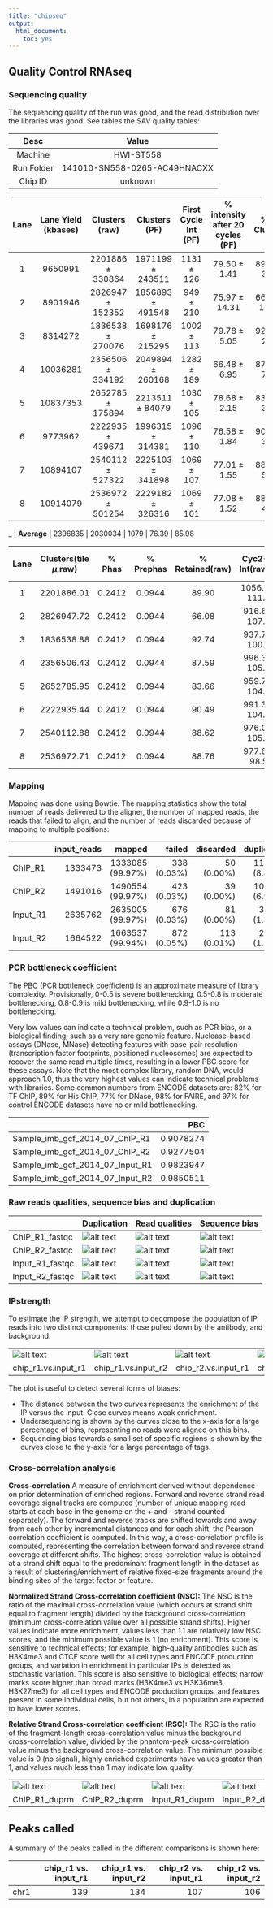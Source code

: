 ```yaml
---
title: "chipseq"
output:
  html_document:
    toc: yes
---
```




## Quality Control RNAseq ##

### Sequencing quality ###
The sequencing quality of the run was good, and the read distribution over the libraries was good. See tables the SAV quality tables:

 
Desc | Value
:--: | :---:
Machine | HWI-ST558
Run Folder | 141010-SN558-0265-AC49HNACXX
Chip ID | unknown 

Lane | Lane Yield (kbases) | Clusters (raw) | Clusters (PF) | First Cycle Int (PF) | \% intensity after 20 cycles (PF) | \% PF Clusters
:--: | :-----------------: | :------------: | :-----------: | :------------------: | :--------------------------: | :------------:
1  | 9650991 | 2201886 $\pm$ 330864 | 1971199 $\pm$ 243511 | 1131 $\pm$ 126 | 79.50 $\pm$ 1.41 | 89.90 $\pm$ 3.11 
2  | 8901946 | 2826947 $\pm$ 152352 | 1856893 $\pm$ 491548 | 949 $\pm$ 210 | 75.97 $\pm$ 14.31 | 66.08 $\pm$ 18.49 
3  | 8314272 | 1836538 $\pm$ 270076 | 1698176 $\pm$ 215295 | 1002 $\pm$ 113 | 79.78 $\pm$ 5.05 | 92.74 $\pm$ 2.04 
4  | 10036281 | 2356506 $\pm$ 334192 | 2049894 $\pm$ 260168 | 1282 $\pm$ 189 | 66.48 $\pm$ 6.95 | 87.59 $\pm$ 7.99 
5  | 10837353 | 2652785 $\pm$ 175894 | 2213511 $\pm$ 84079 | 1030 $\pm$ 105 | 78.68 $\pm$ 2.15 | 83.66 $\pm$ 3.96 
6  | 9773962 | 2222935 $\pm$ 439671 | 1996315 $\pm$ 314381 | 1096 $\pm$ 110 | 76.58 $\pm$ 1.84 | 90.49 $\pm$ 3.65 
7  | 10894107 | 2540112 $\pm$ 527322 | 2225103 $\pm$ 341898 | 1069 $\pm$ 107 | 77.01 $\pm$ 1.55 | 88.62 $\pm$ 5.39 
8  | 10914079 | 2536972 $\pm$ 501254 | 2229182 $\pm$ 326316 | 1069 $\pm$ 101 | 77.08 $\pm$ 1.52 | 88.76 $\pm$ 4.86 

_ | **Average** | 2396835 | 2030034 | 1079 | 76.39 | 85.98 

Lane | Clusters(tile $\mu$,raw) | \% Phas | \% Prephas | \% Retained(raw) | Cyc2-4 $\mu$ Int(raw,PF) | Cyc2-10 $\mu$ \% Loss(filt,PF) | Cyc10-20 $\mu$ \% Loss(filt,PF)
:--: | :----------------------: | :-----: | :--------: | :--------------: | :------------------------: | :----------------------------: | :-----------------------------:
1 | 2201886.01 | 0.2412 | 0.0944 | 89.90 | 1056.01 $\pm$ 111.56 | 1.49 $\pm$ 0.19 | 0.81 $\pm$ 0.08 
2 | 2826947.72 | 0.2412 | 0.0944 | 66.08 | 916.64 $\pm$ 107.86 | -4.29 $\pm$ 17.52 | 0.92 $\pm$ 0.19 
3 | 1836538.88 | 0.2412 | 0.0944 | 92.74 | 937.78 $\pm$ 100.02 | 0.63 $\pm$ 0.16 | 0.77 $\pm$ 0.16 
4 | 2356506.43 | 0.2412 | 0.0944 | 87.59 | 996.38 $\pm$ 105.28 | 0.85 $\pm$ 0.11 | 0.75 $\pm$ 0.12 
5 | 2652785.95 | 0.2412 | 0.0944 | 83.66 | 959.75 $\pm$ 104.07 | 0.43 $\pm$ 0.10 | 0.87 $\pm$ 0.14 
6 | 2222935.44 | 0.2412 | 0.0944 | 90.49 | 991.34 $\pm$ 104.88 | -0.01 $\pm$ 0.13 | 1.32 $\pm$ 0.10 
7 | 2540112.88 | 0.2412 | 0.0944 | 88.62 | 976.06 $\pm$ 105.42 | 0.25 $\pm$ 0.18 | 0.81 $\pm$ 0.12 
8 | 2536972.71 | 0.2412 | 0.0944 | 88.76 | 977.67 $\pm$ 98.56 | 0.25 $\pm$ 0.09 | 0.82 $\pm$ 0.10 

### Mapping
Mapping was done using Bowtie. The mapping statistics show the total number of reads delivered to the aligner, the number of mapped reads, the reads that failed to align, and the number of reads discarded because of mapping to multiple positions:

|         | input_reads|           mapped|      failed|   discarded|     duplicates|
|:--------|-----------:|----------------:|-----------:|-----------:|--------------:|
|ChIP_R1  |     1333473| 1333085 (99.97%)| 338 (0.03%)|  50 (0.00%)| 118586 (8.89%)|
|ChIP_R2  |     1491016| 1490554 (99.97%)| 423 (0.03%)|  39 (0.00%)| 103528 (6.94%)|
|Input_R1 |     2635762| 2635005 (99.97%)| 676 (0.03%)|  81 (0.00%)|  36698 (1.39%)|
|Input_R2 |     1664522| 1663537 (99.94%)| 872 (0.05%)| 113 (0.01%)|  20950 (1.26%)|

### PCR bottleneck coefficient
The PBC (PCR bottleneck coefficient) is an approximate measure of library complexity. Provisionally, 0-0.5 is severe bottlenecking, 0.5-0.8 is moderate bottlenecking, 0.8-0.9 is mild bottlenecking, while 0.9-1.0 is no bottlenecking.

Very low values can indicate a technical problem, such as PCR bias, or a biological finding, such as a very rare genomic feature. Nuclease-based assays (DNase, MNase) detecting features with base-pair resolution (transcription factor footprints, positioned nucleosomes) are expected to recover the same read multiple times, resulting in a lower PBC score for these assays. Note that the most complex library, random DNA, would approach 1.0, thus the very highest values can indicate technical problems with libraries. Some common numbers from ENCODE datasets are: 82% for TF ChIP, 89% for His ChIP, 77% for DNase, 98% for FAIRE, and 97% for control ENCODE datasets have no or mild bottlenecking.

|                                |       PBC|
|:-------------------------------|---------:|
|Sample_imb_gcf_2014_07_ChIP_R1  | 0.9078274|
|Sample_imb_gcf_2014_07_ChIP_R2  | 0.9277504|
|Sample_imb_gcf_2014_07_Input_R1 | 0.9823947|
|Sample_imb_gcf_2014_07_Input_R2 | 0.9850511|

### Raw reads qualities, sequence bias and duplication
|                |Duplication                                                                                                                                                              |Read qualities                                                                                                                                                         |Sequence bias                                                                                                                                                                   |
|:---------------|:------------------------------------------------------------------------------------------------------------------------------------------------------------------------|:----------------------------------------------------------------------------------------------------------------------------------------------------------------------|:-------------------------------------------------------------------------------------------------------------------------------------------------------------------------------|
|ChIP_R1_fastqc  |![alt text](/fsimb/groups/imb-bioinfocf/projects/cfb_internal/imbforge-code/test/chipseq/qc/fastqc/Sample_imb_gcf_2014_07_ChIP_R1_fastqc/Images/duplication_levels.png)  |![alt text](/fsimb/groups/imb-bioinfocf/projects/cfb_internal/imbforge-code/test/chipseq/qc/fastqc/Sample_imb_gcf_2014_07_ChIP_R1_fastqc/Images/per_base_quality.png)  |![alt text](/fsimb/groups/imb-bioinfocf/projects/cfb_internal/imbforge-code/test/chipseq/qc/fastqc/Sample_imb_gcf_2014_07_ChIP_R1_fastqc/Images/per_base_sequence_content.png)  |
|ChIP_R2_fastqc  |![alt text](/fsimb/groups/imb-bioinfocf/projects/cfb_internal/imbforge-code/test/chipseq/qc/fastqc/Sample_imb_gcf_2014_07_ChIP_R2_fastqc/Images/duplication_levels.png)  |![alt text](/fsimb/groups/imb-bioinfocf/projects/cfb_internal/imbforge-code/test/chipseq/qc/fastqc/Sample_imb_gcf_2014_07_ChIP_R2_fastqc/Images/per_base_quality.png)  |![alt text](/fsimb/groups/imb-bioinfocf/projects/cfb_internal/imbforge-code/test/chipseq/qc/fastqc/Sample_imb_gcf_2014_07_ChIP_R2_fastqc/Images/per_base_sequence_content.png)  |
|Input_R1_fastqc |![alt text](/fsimb/groups/imb-bioinfocf/projects/cfb_internal/imbforge-code/test/chipseq/qc/fastqc/Sample_imb_gcf_2014_07_Input_R1_fastqc/Images/duplication_levels.png) |![alt text](/fsimb/groups/imb-bioinfocf/projects/cfb_internal/imbforge-code/test/chipseq/qc/fastqc/Sample_imb_gcf_2014_07_Input_R1_fastqc/Images/per_base_quality.png) |![alt text](/fsimb/groups/imb-bioinfocf/projects/cfb_internal/imbforge-code/test/chipseq/qc/fastqc/Sample_imb_gcf_2014_07_Input_R1_fastqc/Images/per_base_sequence_content.png) |
|Input_R2_fastqc |![alt text](/fsimb/groups/imb-bioinfocf/projects/cfb_internal/imbforge-code/test/chipseq/qc/fastqc/Sample_imb_gcf_2014_07_Input_R2_fastqc/Images/duplication_levels.png) |![alt text](/fsimb/groups/imb-bioinfocf/projects/cfb_internal/imbforge-code/test/chipseq/qc/fastqc/Sample_imb_gcf_2014_07_Input_R2_fastqc/Images/per_base_quality.png) |![alt text](/fsimb/groups/imb-bioinfocf/projects/cfb_internal/imbforge-code/test/chipseq/qc/fastqc/Sample_imb_gcf_2014_07_Input_R2_fastqc/Images/per_base_sequence_content.png) |

### IPstrength
To estimate the IP strength, we attempt to decompose the population of IP reads into two distinct components: those pulled down by the antibody, and background.

|                                                                                                                                           |                                                                                                                                           |                                                                                                                                           |                                                                                                                                           |
|:------------------------------------------------------------------------------------------------------------------------------------------|:------------------------------------------------------------------------------------------------------------------------------------------|:------------------------------------------------------------------------------------------------------------------------------------------|:------------------------------------------------------------------------------------------------------------------------------------------|
|![alt text](/fsimb/groups/imb-bioinfocf/projects/cfb_internal/imbforge-code/test/chipseq/qc/ipstrength/chip_r1.vs.input_r1_ipstrength.png) |![alt text](/fsimb/groups/imb-bioinfocf/projects/cfb_internal/imbforge-code/test/chipseq/qc/ipstrength/chip_r1.vs.input_r2_ipstrength.png) |![alt text](/fsimb/groups/imb-bioinfocf/projects/cfb_internal/imbforge-code/test/chipseq/qc/ipstrength/chip_r2.vs.input_r1_ipstrength.png) |![alt text](/fsimb/groups/imb-bioinfocf/projects/cfb_internal/imbforge-code/test/chipseq/qc/ipstrength/chip_r2.vs.input_r2_ipstrength.png) |
|chip_r1.vs.input_r1                                                                                                                        |chip_r1.vs.input_r2                                                                                                                        |chip_r2.vs.input_r1                                                                                                                        |chip_r2.vs.input_r2                                                                                                                        |

The plot is useful to detect several forms of biases:
* The distance between the two curves represents the enrichment of the IP versus the input. Close curves means weak enrichment.
* Undersequencing is shown by the curves close to the x-axis for a large percentage of bins, representing no reads were aligned on this bins. 
* Sequencing bias towards a small set of specific regions is shown by the curves close to the y-axis for a large percentage of tags.

### Cross-correlation analysis

**Cross-correlation**
A measure of enrichment derived without dependence on prior determination of enriched regions. Forward and reverse strand read coverage signal tracks are computed (number of unique mapping read starts at each base in the genome on the + and - strand counted separately). The forward and reverse tracks are shifted towards and away from each other by incremental distances and for each shift, the Pearson correlation coefficient is computed. In this way, a cross-correlation profile is computed, representing the correlation between forward and reverse strand coverage at different shifts. The highest cross-correlation value is obtained at a strand shift equal to the predominant fragment length in the dataset as a result of clustering/enrichment of relative fixed-size fragments around the binding sites of the target factor or feature.

**Normalized Strand Cross-correlation coefficient (NSC):**
The NSC is the ratio of the maximal cross-correlation value (which occurs at strand shift equal to fragment length) divided by the background cross-correlation (minimum cross-correlation value over all possible strand shifts). Higher values indicate more enrichment, values less than 1.1 are relatively low NSC scores, and the minimum possible value is 1 (no enrichment). This score is sensitive to technical effects; for example, high-quality antibodies such as H3K4me3 and CTCF score well for all cell types and ENCODE production groups, and variation in enrichment in particular IPs is detected as stochastic variation. This score is also sensitive to biological effects; narrow marks score higher than broad marks (H3K4me3 vs H3K36me3, H3K27me3) for all cell types and ENCODE production groups, and features present in some individual cells, but not others, in a population are expected to have lower scores.

**Relative Strand Cross-correlation coefficient (RSC):**
The RSC is the ratio of the fragment-length cross-correlation value minus the background cross-correlation value, divided by the phantom-peak cross-correlation value minus the background cross-correlation value. The minimum possible value is 0 (no signal), highly enriched experiments have values greater than 1, and values much less than 1 may indicate low quality.

|                                                                                                                                                              |                                                                                                                                                              |                                                                                                                                                               |                                                                                                                                                               |
|:-------------------------------------------------------------------------------------------------------------------------------------------------------------|:-------------------------------------------------------------------------------------------------------------------------------------------------------------|:--------------------------------------------------------------------------------------------------------------------------------------------------------------|:--------------------------------------------------------------------------------------------------------------------------------------------------------------|
|![alt text](/fsimb/groups/imb-bioinfocf/projects/cfb_internal/imbforge-code/test/chipseq/qc/phantompeak/Sample_imb_gcf_2014_07_ChIP_R1_duprm_phantompeak.png) |![alt text](/fsimb/groups/imb-bioinfocf/projects/cfb_internal/imbforge-code/test/chipseq/qc/phantompeak/Sample_imb_gcf_2014_07_ChIP_R2_duprm_phantompeak.png) |![alt text](/fsimb/groups/imb-bioinfocf/projects/cfb_internal/imbforge-code/test/chipseq/qc/phantompeak/Sample_imb_gcf_2014_07_Input_R1_duprm_phantompeak.png) |![alt text](/fsimb/groups/imb-bioinfocf/projects/cfb_internal/imbforge-code/test/chipseq/qc/phantompeak/Sample_imb_gcf_2014_07_Input_R2_duprm_phantompeak.png) |
|ChIP_R1_duprm                                                                                                                                                 |ChIP_R2_duprm                                                                                                                                                 |Input_R1_duprm                                                                                                                                                 |Input_R2_duprm                                                                                                                                                 |

## Peaks called

A summary of the peaks called in the different comparisons is shown here:


|     | chip_r1 vs. input_r1| chip_r1 vs. input_r2| chip_r2 vs. input_r1| chip_r2 vs. input_r2|
|:----|--------------------:|--------------------:|--------------------:|--------------------:|
|chr1 |                  139|                  134|                  107|                  106|
